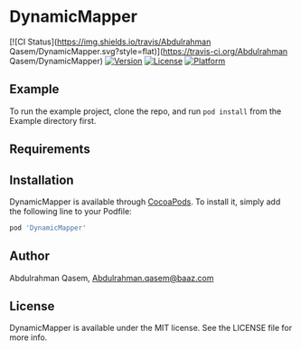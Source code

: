# DynamicMapper

[![CI Status](https://img.shields.io/travis/Abdulrahman Qasem/DynamicMapper.svg?style=flat)](https://travis-ci.org/Abdulrahman Qasem/DynamicMapper)
[![Version](https://img.shields.io/cocoapods/v/DynamicMapper.svg?style=flat)](https://cocoapods.org/pods/DynamicMapper)
[![License](https://img.shields.io/cocoapods/l/DynamicMapper.svg?style=flat)](https://cocoapods.org/pods/DynamicMapper)
[![Platform](https://img.shields.io/cocoapods/p/DynamicMapper.svg?style=flat)](https://cocoapods.org/pods/DynamicMapper)

## Example

To run the example project, clone the repo, and run `pod install` from the Example directory first.

## Requirements

## Installation

DynamicMapper is available through [CocoaPods](https://cocoapods.org). To install
it, simply add the following line to your Podfile:

```ruby
pod 'DynamicMapper'
```

## Author

Abdulrahman Qasem, Abdulrahman.qasem@baaz.com

## License

DynamicMapper is available under the MIT license. See the LICENSE file for more info.
